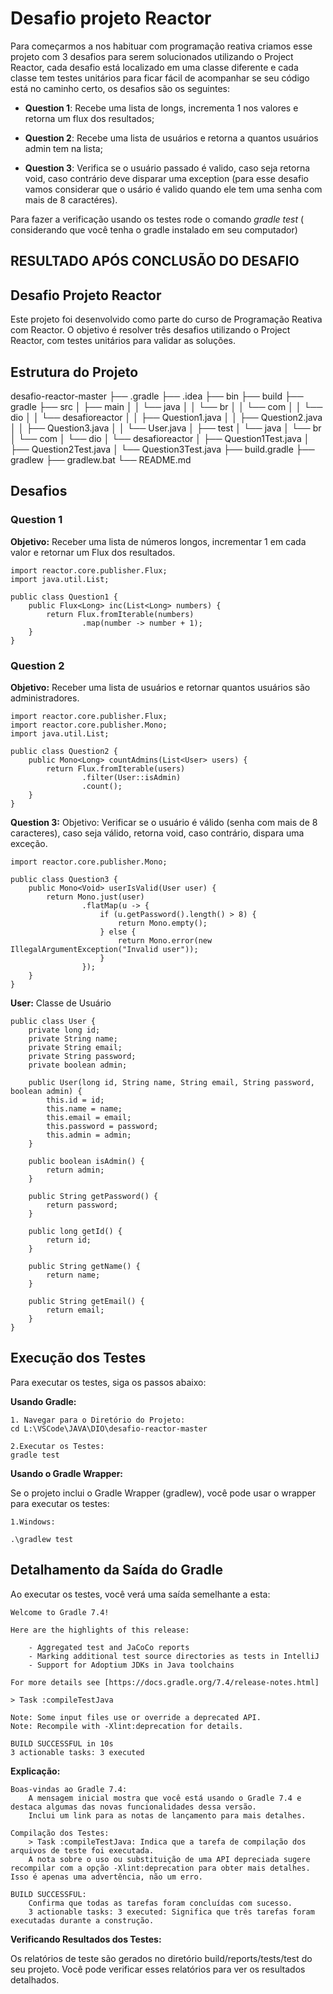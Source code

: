 # Desafio projeto Reactor

Para começarmos a nos habituar com programação reativa criamos esse projeto com 3 desafios para serem solucionados utilizando o Project Reactor, cada desafio está localizado em uma classe diferente e cada classe tem testes unitários para ficar fácil de acompanhar se seu código está no caminho certo, os desafios são os seguintes:

* **Question 1**: Recebe uma lista de longs, incrementa 1 nos valores e retorna um flux dos resultados;

* **Question 2**: Recebe uma lista de usuários e retorna a quantos usuários admin tem na lista;

* **Question 3**: Verifica se o usuário passado é valido, caso seja retorna void, caso contrário deve disparar uma exception
    (para esse desafio vamos considerar que o usário é valido quando ele tem uma senha com mais de 8 caractéres).

Para fazer a verificação usando os testes rode o comando *gradle test* ( considerando que você tenha o gradle instalado em seu computador)

## RESULTADO APÓS CONCLUSÃO DO DESAFIO

## Desafio Projeto Reactor

Este projeto foi desenvolvido como parte do curso de Programação Reativa com Reactor. O objetivo é resolver três desafios utilizando o Project Reactor, com testes unitários para validar as soluções.

## Estrutura do Projeto

desafio-reactor-master
├── .gradle
├── .idea
├── bin
├── build
├── gradle
├── src
│ ├── main
│ │ └── java
│ │ └── br
│ │ └── com
│ │ └── dio
│ │ └── desafioreactor
│ │ ├── Question1.java
│ │ ├── Question2.java
│ │ ├── Question3.java
│ │ └── User.java
│ ├── test
│ └── java
│ └── br
│ └── com
│ └── dio
│ └── desafioreactor
│ ├── Question1Test.java
│ ├── Question2Test.java
│ └── Question3Test.java
├── build.gradle
├── gradlew
├── gradlew.bat
└── README.md

## Desafios

### Question 1

**Objetivo:** Receber uma lista de números longos, incrementar 1 em cada valor e retornar um Flux dos resultados.

    import reactor.core.publisher.Flux;
    import java.util.List;

    public class Question1 {
        public Flux<Long> inc(List<Long> numbers) {
            return Flux.fromIterable(numbers)
                    .map(number -> number + 1);
        }
    }

### Question 2

**Objetivo:** Receber uma lista de usuários e retornar quantos usuários são administradores.

    import reactor.core.publisher.Flux;
    import reactor.core.publisher.Mono;
    import java.util.List;

    public class Question2 {
        public Mono<Long> countAdmins(List<User> users) {
            return Flux.fromIterable(users)
                    .filter(User::isAdmin)
                    .count();
        }
    }

**Question 3:** Objetivo: Verificar se o usuário é válido (senha com mais de 8 caracteres), caso seja válido, retorna void, caso contrário, dispara uma exceção.

    import reactor.core.publisher.Mono;

    public class Question3 {
        public Mono<Void> userIsValid(User user) {
            return Mono.just(user)
                    .flatMap(u -> {
                        if (u.getPassword().length() > 8) {
                            return Mono.empty();
                        } else {
                            return Mono.error(new IllegalArgumentException("Invalid user"));
                        }
                    });
        }
    }

**User:** Classe de Usuário

    public class User {
        private long id;
        private String name;
        private String email;
        private String password;
        private boolean admin;

        public User(long id, String name, String email, String password, boolean admin) {
            this.id = id;
            this.name = name;
            this.email = email;
            this.password = password;
            this.admin = admin;
        }

        public boolean isAdmin() {
            return admin;
        }

        public String getPassword() {
            return password;
        }

        public long getId() {
            return id;
        }

        public String getName() {
            return name;
        }

        public String getEmail() {
            return email;
        }
    }

## Execução dos Testes

Para executar os testes, siga os passos abaixo:

**Usando Gradle:**

    1. Navegar para o Diretório do Projeto:
    cd L:\VSCode\JAVA\DIO\desafio-reactor-master

    2.Executar os Testes:
    gradle test

**Usando o Gradle Wrapper:**

Se o projeto inclui o Gradle Wrapper (gradlew), você pode usar o wrapper para executar os testes:

    1.Windows:

    .\gradlew test

## Detalhamento da Saída do Gradle

Ao executar os testes, você verá uma saída semelhante a esta:

    Welcome to Gradle 7.4!

    Here are the highlights of this release:

        - Aggregated test and JaCoCo reports
        - Marking additional test source directories as tests in IntelliJ
        - Support for Adoptium JDKs in Java toolchains

    For more details see [https://docs.gradle.org/7.4/release-notes.html]

    > Task :compileTestJava

    Note: Some input files use or override a deprecated API.
    Note: Recompile with -Xlint:deprecation for details.

    BUILD SUCCESSFUL in 10s
    3 actionable tasks: 3 executed

**Explicação:**

    Boas-vindas ao Gradle 7.4:
        A mensagem inicial mostra que você está usando o Gradle 7.4 e destaca algumas das novas funcionalidades dessa versão.
        Inclui um link para as notas de lançamento para mais detalhes.

    Compilação dos Testes:
        > Task :compileTestJava: Indica que a tarefa de compilação dos arquivos de teste foi executada.
        A nota sobre o uso ou substituição de uma API depreciada sugere recompilar com a opção -Xlint:deprecation para obter mais detalhes. Isso é apenas uma advertência, não um erro.

    BUILD SUCCESSFUL:
        Confirma que todas as tarefas foram concluídas com sucesso.
        3 actionable tasks: 3 executed: Significa que três tarefas foram executadas durante a construção.

**Verificando Resultados dos Testes:**

Os relatórios de teste são gerados no diretório build/reports/tests/test do seu projeto. Você pode verificar esses relatórios para ver os resultados detalhados.
